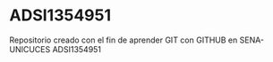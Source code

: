 # ADSI1354951
Repositorio creado con el fin de aprender GIT con GITHUB en SENA-UNICUCES ADSI1354951
